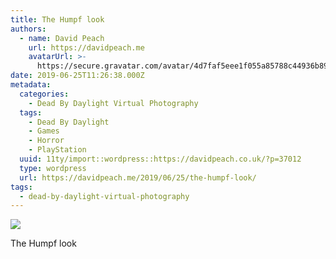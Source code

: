 ```yaml
---
title: The Humpf look
authors:
  - name: David Peach
    url: https://davidpeach.me
    avatarUrl: >-
      https://secure.gravatar.com/avatar/4d7faf5eee1f055a85788c44936b8995eaab6dfb004e7854ec747ccb272e91ee?s=96&d=mm&r=g
date: 2019-06-25T11:26:38.000Z
metadata:
  categories:
    - Dead By Daylight Virtual Photography
  tags:
    - Dead By Daylight
    - Games
    - Horror
    - PlayStation
  uuid: 11ty/import::wordpress::https://davidpeach.co.uk/?p=37012
  type: wordpress
  url: https://davidpeach.me/2019/06/25/the-humpf-look/
tags:
  - dead-by-daylight-virtual-photography
---
```

[![](/assets/Dead-by-Daylight_2018122817134-dKpT169RyVWZ.jpg)](/assets/Dead-by-Daylight_2018122817134-dKpT169RyVWZ.jpg)

The Humpf look
